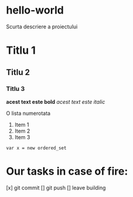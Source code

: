 # hello-world
Scurta descriere a proiectului
# Titlu 1
## Titlu 2
### Titlu 3

**acest text este bold**
*acest text este italic*

O lista numerotata
1. Item 1
2. Item 2
3. Item 3

`var x = new ordered_set`

# Our tasks in case of fire:
[x] git commit
[] git push
[] leave building
